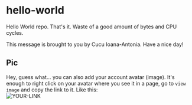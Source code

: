 # hello-world

Hello World repo. That's it. Waste of a good amount of bytes and CPU cycles.

This message is brought to you by Cucu Ioana-Antonia.
Have a nice day!

## Pic

Hey, guess what... you can also add your account avatar (image). It's enough to right click on your avatar where you see it in a page, go to `view image` and copy the link to it.
Like this:  
![YOUR-LINK](https://avatars2.githubusercontent.com/u/7242607?s=60&v=4)
